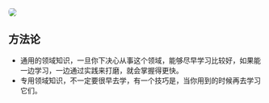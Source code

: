 <img src="./img/luna.png" class="head-img" style="border-radius:50px 70px / 100px 120px">

<!-- <p class="head-msg">露娜様：好好学习，天天向上</p> -->

<!-- ### 露娜様：人生是一场开放式的 MMORGP，想要过得舒服，要么肝，要么氪。 -->

<!-- <p class="head-msg head-desc">归纳整理了蛮大一部分的学习笔记，很多方向都有，很多都浅尝辄止。</p> -->

## 方法论

- 通用的领域知识，一旦你下决心从事这个领域，能够尽早学习比较好，如果能一边学习，一边通过实践来打磨，就会掌握得更快。
- 专用领域知识，不一定要很早去学，有一个技巧是，当你用到的时候再去学习它们。

